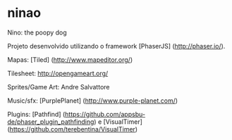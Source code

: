# ninao
Nino: the poopy dog

Projeto desenvolvido utilizando o framework [PhaserJS] (http://phaser.io/).

Mapas: [Tiled] (http://www.mapeditor.org/)

Tilesheet: http://opengameart.org/

Sprites/Game Art: Andre Salvattore

Music/sfx: [PurplePlanet] (http://www.purple-planet.com/)

Plugins: [Pathfind] (https://github.com/appsbu-de/phaser_plugin_pathfinding) e [VisualTimer] (https://github.com/terebentina/VisualTimer)


